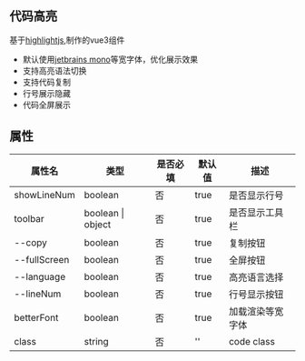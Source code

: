 ## 代码高亮

基于[highlightjs](https://highlightjs.org/),制作的vue3组件

- 默认使用[jetbrains mono](https://www.jetbrains.com/zh-cn/lp/mono/)等宽字体，优化展示效果
- 支持高亮语法切换
- 支持代码复制
- 行号展示隐藏
- 代码全屏展示

<sx-code src="./demos/test1.vue" showCode="./demos/test1.vue"></sx-code>

## 属性

| 属性名       | 类型              | 是否必填 | 默认值 | 描述             |
| ------------ | ----------------- | -------- | ------ | ---------------- |
| showLineNum  | boolean           | 否       | true   | 是否显示行号     |
| toolbar      | boolean \| object | 否       | true   | 是否显示工具栏   |
| --copy       | boolean           | 否       | true   | 复制按钮         |
| --fullScreen | boolean           | 否       | true   | 全屏按钮         |
| --language   | boolean           | 否       | true   | 高亮语言选择     |
| --lineNum    | boolean           | 否       | true   | 行号显示按钮     |
| betterFont   | boolean           | 否       | true   | 加载渲染等宽字体 |
| class        | string            | 否       | ''     | code class       |
